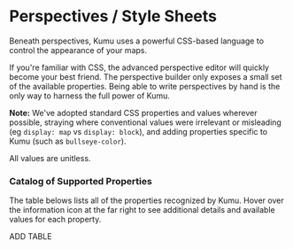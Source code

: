 # Perspectives / Style Sheets

Beneath perspectives, Kumu uses a powerful CSS-based language to control the appearance of your maps.

If you're familiar with CSS, the advanced perspective editor will quickly
become your best friend.  The perspective builder only exposes a small set
of the available properties.  Being able to write perspectives by hand is
the only way to harness the full power of Kumu.

**Note:** We've adopted standard CSS properties and values wherever possible, straying where
conventional values were irrelevant or misleading (eg `display: map` vs `display: block`),
and adding properties specific to Kumu (such as `bullseye-color`).

All values are unitless.

### Catalog of Supported Properties

The table belows lists all of the properties recognized by Kumu. Hover over the information icon at the far right to see additional details and available values for each property.

ADD TABLE
